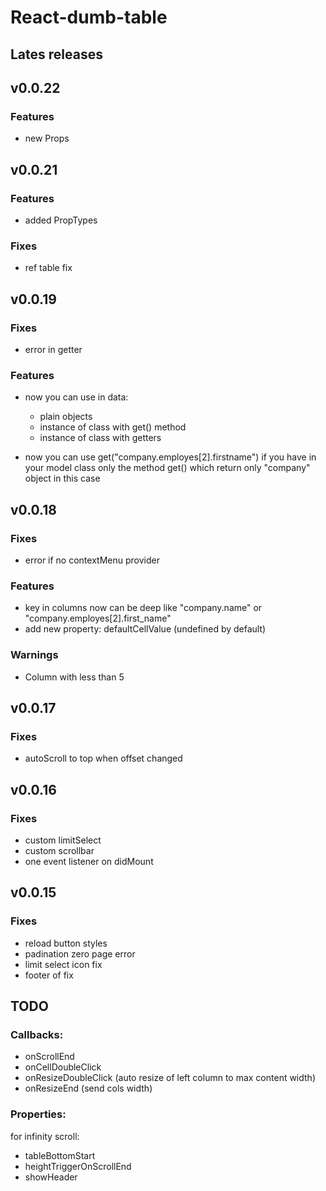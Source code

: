 # React-dumb-table


## Lates releases


## v0.0.22

### Features

- new Props


## v0.0.21

### Features

- added PropTypes

### Fixes

- ref table fix


## v0.0.19

### Fixes

- error in getter

### Features

- now you can use in data:
    - plain objects
    - instance of class with get() method
    - instance of class with getters

- now you can use get("company.employes[2].firstname") if you have in your model class only the method get() which return only "company" object in this case

## v0.0.18

### Fixes

- error if no contextMenu provider

### Features

- key in columns now can be deep like "company.name" or "company.employes[2].first_name"
- add new property: defaultCellValue (undefined by default)

### Warnings

- Column with less than 5


## v0.0.17

### Fixes

- autoScroll to top when offset changed


## v0.0.16

### Fixes

- custom limitSelect
- custom scrollbar
- one event listener on didMount


## v0.0.15

### Fixes

- reload button styles
- padination zero page error
- limit select icon fix
- footer of fix






## TODO

### Callbacks:

- onScrollEnd
- onCellDoubleClick
- onResizeDoubleClick (auto resize of left column to max content width)
- onResizeEnd (send cols width)


### Properties:

for infinity scroll:
- tableBottomStart
- heightTriggerOnScrollEnd
- showHeader






